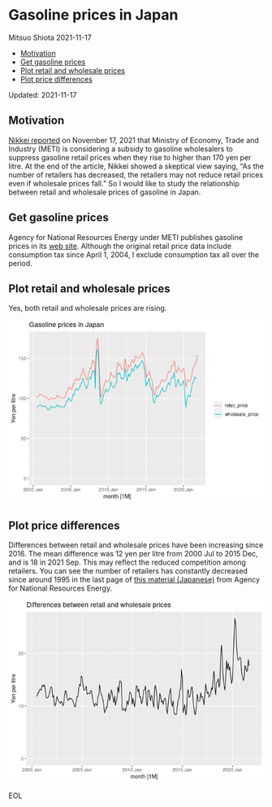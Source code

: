 Gasoline prices in Japan
================
Mitsuo Shiota
2021-11-17

-   [Motivation](#motivation)
-   [Get gasoline prices](#get-gasoline-prices)
-   [Plot retail and wholesale
    prices](#plot-retail-and-wholesale-prices)
-   [Plot price differences](#plot-price-differences)

Updated: 2021-11-17

## Motivation

[Nikkei
reported](https://www.nikkei.com/article/DGXZQOUA169350W1A111C2000000/)
on November 17, 2021 that Ministry of Economy, Trade and Industry (METI)
is considering a subsidy to gasoline wholesalers to suppress gasoline
retail prices when they rise to higher than 170 yen per litre. At the
end of the article, Nikkei showed a skeptical view saying, “As the
number of retailers has decreased, the retailers may not reduce retail
prices even if wholesale prices fall.” So I would like to study the
relationship between retail and wholesale prices of gasoline in Japan.

## Get gasoline prices

Agency for National Resources Energy under METI publishes gasoline
prices in its [web
site](https://www.enecho.meti.go.jp/statistics/petroleum_and_lpgas/pl007/results.html#headline1).
Although the original retail price data include consumption tax since
April 1, 2004, I exclude consumption tax all over the period.

## Plot retail and wholesale prices

Yes, both retail and wholesale prices are rising.

![](README_files/figure-gfm/plot1-1.png)<!-- -->

## Plot price differences

Differences between retail and wholesale prices have been increasing
since 2016. The mean difference was 12 yen per litre from 2000 Jul to
2015 Dec, and is 18 in 2021 Sep. This may reflect the reduced
competition among retailers. You can see the number of retailers has
constantly decreased since around 1995 in the last page of [this
material
(Japanese)](https://www.enecho.meti.go.jp/category/resources_and_fuel/distribution/hinnkakuhou/data/2021_07_30_01.pdf)
from Agency for National Resources Energy.

![](README_files/figure-gfm/plot%202-1.png)<!-- -->

EOL
